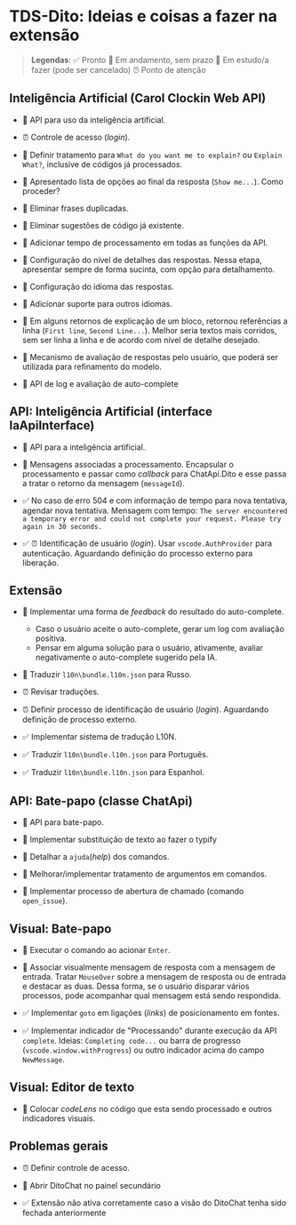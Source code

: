 # TDS-Dito: Ideias e coisas a fazer na extensão

> **Legendas**:
> :white_check_mark: Pronto
> :walking: Em andamento, sem prazo
> :white_square_button: Em estudo/a fazer (pode ser cancelado)
> :alarm_clock: Ponto de atenção

## Inteligência Artificial (Carol Clockin Web API)

- :walking: API para uso da inteligência artificial.

- :alarm_clock: Controle de acesso (_login_).

- :white_square_button: Definir tratamento para `What do you want me to explain?` ou `Explain What?`, inclusive de códigos já processados.
- :white_square_button: Apresentado lista de opções ao final da resposta (`Show me...`). Como proceder?
- :white_square_button: Eliminar frases duplicadas.
- :white_square_button: Eliminar sugestões de código já existente.
- :white_square_button: Adicionar tempo de processamento em todas as funções da API.
- :white_square_button: Configuração do nível de detalhes das respostas.
  Nessa etapa, apresentar sempre de forma sucinta, com opção para detalhamento.
- :white_square_button: Configuração do idioma das respostas.
- :white_square_button: Adicionar suporte para outros idiomas.
- :white_square_button: Em alguns retornos de explicação de um bloco, retornou referências a linha (`First line`, `Second Line...`). Melhor seria textos mais corridos, sem ser linha a linha e de acordo com nível de detalhe desejado.
- :white_square_button: Mecanismo de avaliação de respostas pelo usuário, que poderá ser utilizada para refinamento do modelo.
- :white_square_button: API de log e avaliação de auto-complete

## API: Inteligência Artificial (interface IaApiInterface)

- :walking: API para a inteligência artificial.

- :white_square_button: Mensagens associadas a processamento.
  Encapsular o processamento e passar como _callback_ para ChatApi.Dito e esse passa a tratar o retorno da mensagem (`messageId`).

- :white_check_mark: No caso de erro 504 e com informação de tempo para nova tentativa, agendar nova tentativa.
  Mensagem com tempo: ``The server encountered a temporary error and could not complete your request. Please try again in 30 seconds.``
- :white_check_mark: :alarm_clock: Identificação de usuário (_login_).
  Usar `vscode.AuthProvider` para autenticação.
  Aguardando definição do processo externo para liberação.

## Extensão

- :white_square_button: Implementar uma forma de _feedback_ do resultado do auto-complete.
  - Caso o usuário aceite o auto-complete, gerar um log com avaliação positiva.
  - Pensar em alguma solução para o usuário, ativamente, avaliar negativamente o auto-complete sugerido pela IA.
- :white_square_button: Traduzir `l10n\bundle.l10n.json` para Russo.

- :alarm_clock: Revisar traduções.
- :alarm_clock: Definir processo de identificação de usuário (_login_).
  Aguardando definição de processo externo.

- :white_check_mark: Implementar sistema de tradução L10N.
- :white_check_mark: Traduzir `l10n\bundle.l10n.json` para Português.
- :white_check_mark: Traduzir `l10n\bundle.l10n.json` para Espanhol.

## API: Bate-papo (classe ChatApi)

- :walking: API para bate-papo.
- :walking: Implementar substituição de texto ao fazer o typify

- :white_square_button: Detalhar a `ajuda`(_help_) dos comandos.
- :white_square_button: Melhorar/implementar tratamento de argumentos em comandos.
- :white_square_button: Implementar processo de abertura de chamado (comando `open_issue`).

## Visual: Bate-papo

- :white_square_button: Executar o comando ao acionar `Enter`.
- :white_square_button: Associar visualmente mensagem de resposta com a mensagem de entrada.
  Tratar `MouseOver` sobre a mensagem de resposta ou de entrada e destacar as duas. Dessa forma, se o usuário disparar vários processos, pode acompanhar qual mensagem está sendo respondida.

- :white_check_mark: Implementar `goto` em ligações (_links_) de posicionamento em fontes.
- :white_check_mark: Implementar indicador de "Processando" durante execução da API `complete`.
  Ideias: `Completing code...` ou barra de progresso (`vscode.window.withProgress`) ou outro indicador acima do campo `NewMessage`.

## Visual: Editor de texto

- :white_square_button: Colocar _codeLens_ no código que esta sendo processado e outros indicadores visuais.

## Problemas gerais

- :alarm_clock: Definir controle de acesso.

- :white_square_button: Abrir DitoChat no painel secundário

- :white_check_mark: Extensão não ativa corretamente caso a visão do DitoChat tenha sido fechada anteriormente
